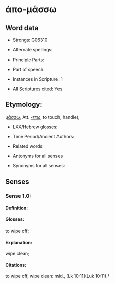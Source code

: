 # ἀπο-μάσσω

<!-- Status: S2=NeedsEdits -->
<!-- Lexica used for edits:   -->

## Word data

* Strongs: G06310

* Alternate spellings:



* Principle Parts: 


* Part of speech: 


* Instances in Scripture: 1

* All Scriptures cited: Yes

## Etymology: 

[μάσσω](), Att. [-ττω](), to touch, handle),

* LXX/Hebrew glosses: 


* Time Period/Ancient Authors: 


* Related words: 

* Antonyms for all senses

* Synonyms for all senses: 


## Senses 


### Sense  1.0: 

#### Definition: 

#### Glosses: 

to wipe off; 

#### Explanation: 

wipe clean; 

#### Citations: 

to wipe off, wipe clean: mid., [Lk 10:11](Luk 10:11).†
